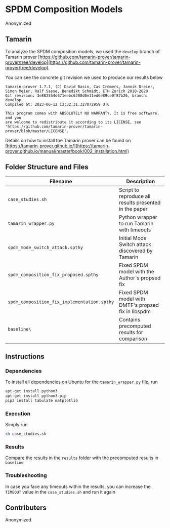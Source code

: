 # SPDM Composition Models

Anonymized


## Tamarin
To analyze the SPDM composition models, we used the `develop` branch of
Tamarin prover [https://github.com/tamarin-prover/tamarin-prover/tree/develop](https://github.com/tamarin-prover/tamarin-prover/tree/develop).

You can see the concrete git revision we used to produce our results below

```
tamarin-prover 1.7.1, (C) David Basin, Cas Cremers, Jannik Dreier, Simon Meier, Ralf Sasse, Benedikt Schmidt, ETH Zurich 2010-2020
Git revision: 3e882554d671eebc6288d0e11ed6e89ce0f87b26, branch: develop
Compiled at: 2023-06-12 13:32:31.327072959 UTC

This program comes with ABSOLUTELY NO WARRANTY. It is free software, and you
are welcome to redistribute it according to its LICENSE, see
'https://github.com/tamarin-prover/tamarin-prover/blob/master/LICENSE'.
```

Details on how to install the Tamarin prover can be found on [https://tamarin-prover.github.io/](https://tamarin-prover.github.io/manual/master/book/002_installation.html)

## Folder Structure and Files


| Filename                                      | Description                                              	|
|---------------------------------------------	|--------------------------------------------------------	|
| `case_studies.sh`                             | Script to reproduce all results presented in the paper 	|
| `tamarin_wrapper.py`                        	| Python wrapper to run Tamarin with timeouts            	|
| `spdm_mode_switch_attack.spthy`             	| Initial Mode Switch attack discovered by Tamarin       	|
| `spdm_composition_fix_proposed.spthy`       	| Fixed SPDM model with the Author`s propsed fix         	|
| `spdm_composition_fix_implementation.spthy` 	| Fixed SPDM model with DMTF's propsed fix in libspdm    	|
| `baseline\`				                    | Contains precomputed results for comparison	    		|

## Instructions

### Dependencies
To install all dependencies on Ubuntu for the `tamarin_wrapper.py` file, run

```bash
apt-get install python3
apt-get install python3-pip
pip3 install tabulate matplotlib
```

### Execution

Simply run

```bash
sh case_studies.sh
```

### Results

Compare the results in the `results` folder with the precomputed results in `baseline`


### Troubleshooting

In case you face any timeouts within the results, you can increase the `TIMEOUT` value in the `case_studies.sh` and run it again


## Contributers
Anonymized
